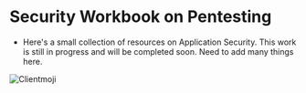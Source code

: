 # Security Workbook on Pentesting

- Here's a small collection of resources on Application Security. This work is still in progress and will be completed soon. Need to add many things here.


![Clientmoji](https://firebasestorage.googleapis.com/v0/b/gitbook-x-prod.appspot.com/o/spaces%2F-M5EKYeOodH7BcuobaZP%2Fuploads%2Fs73HbY2wz9rvJMKKj371%2Ffile.png?alt=media)
